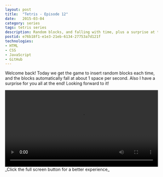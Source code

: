 ```yaml
---
layout: post
title:  "Tetris - Episode 12"
date:   2015-03-04
category: series
tags: tetris series
description: Random blocks, and falling with time, plus a surprise at the end!
postid: e76b18f1-e1e3-21eb-6134-27753a7d121f
technologies:
- HTML
- CSS
- JavaScript
- GitHub
---
```


Welcome back! Today we get the game to insert random blocks each time, and the blocks automatically fall at about 1 space per second. Also I have a surprise for you all at the end! Looking forward to it!

<video style="width:100%;" controls>
	<source src="http://videos.quarrantine.com?name=tetris12.mp4" type="video/mp4">
</video>
_Click the full screen button for a better experience_

